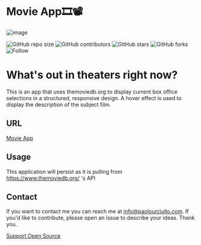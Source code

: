 # Movie App🎞📽

![image](https://user-images.githubusercontent.com/67667160/123634499-82b1b180-d7e8-11eb-9683-fa1c8dbcde84.png)





![GitHub repo size](https://img.shields.io/github/repo-size/paolourciullo/movieapp)
![GitHub contributors](https://img.shields.io/github/contributors/paolourciullo/movieapp)
![GitHub stars](https://img.shields.io/github/stars/paolourciullo/movieapp?style=social)
![GitHub forks](https://img.shields.io/github/forks/paolourciullo/movieapp?style=social)
![Follow](https://img.shields.io/twitter/follow/paolo__init__?style=social)



# What's out in theaters right now?

This is an app that uses themoviedb.org to display current box office selections in a structured, responsive design.  A hover effect is used to display the description of the subject film.


## URL
[Movie App](https://paolourciullo.github.io/movieapp/)




## Usage
This application will persist as it is pulling from https://www.themoviedb.org/ 's API

## Contact

If you want to contact me you can reach me at <info@paolourciullo.com>.  If you'd like to contribute, please open an issue to describe your ideas.  Thank you.  

[Support Open Source](https://opensource.org/civicrm/contribute/transact?reset=1&id=2)

